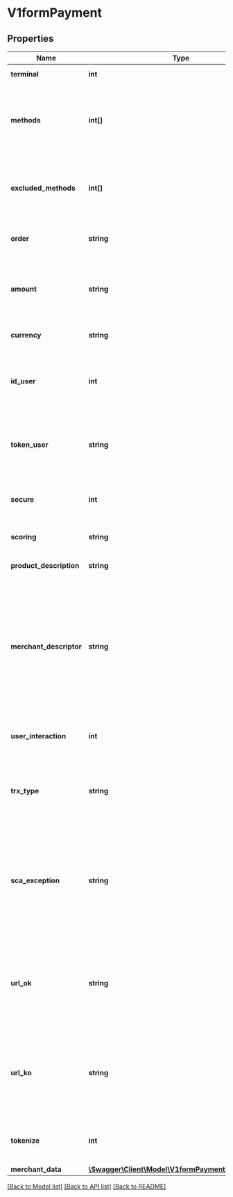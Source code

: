 # V1formPayment

## Properties
Name | Type | Description | Notes
------------ | ------------- | ------------- | -------------
**terminal** | **int** | Product or terminal Id. | [optional] 
**methods** | **int[]** | PAYCOMET payment methods available for customer (by default, all availables for merchant). | [optional] 
**excluded_methods** | **int[]** | PAYCOMET payment methods excluded for customer (by default, none). | [optional] 
**order** | **string** | Unique reference for merchant&#x27;s purchase | [optional] 
**amount** | **string** | Amount of the operation in number format. 1.00 EURO &#x3D; 100, 4.50 EUROS &#x3D; 450... | [optional] 
**currency** | **string** | Currency of the transaction. | [optional] 
**id_user** | **int** | Identification of user card given by PAYCOMET. Mandatory if is a card payment. | [optional] 
**token_user** | **string** | Identification of user card given by PAYCOMET. Mandatory if is a card payment. | [optional] 
**secure** | **int** | 0 or 1. Indicates if the transaction is secure. | [optional] 
**scoring** | **string** | Risk scoring value from 0 to 100. | [optional] 
**product_description** | **string** | Description of the product sold. | [optional] 
**merchant_descriptor** | **string** | Allows the business to send a text up to 25 characters that will be printed on the customer invoice. Limited to simple characters, no accents or special characters. | [optional] 
**user_interaction** | **int** | Indicates wether the business can interact with the customer | [optional] 
**trx_type** | **string** | Obligatory only if an MIT exception has been selected in scaException | [optional] 
**sca_exception** | **string** | TYPE OF EXCEPTION TO THE SECURE PAYMENT. If not specified, PAYCOMET will try to assign it the most appropriate possible | [optional] 
**url_ok** | **string** | Url where the customer will be redirected after finishing a correct transaction. (Max 255 characters) | [optional] 
**url_ko** | **string** | Url where the customer will be redirected after finishing a failed transaction. (Max 255 characters) | [optional] 
**tokenize** | **int** | Attempt to tokenize if the methodId provided allows it. | [optional] 
**merchant_data** | [**\Swagger\Client\Model\V1formPaymentMerchantData**](V1formPaymentMerchantData.md) |  | [optional] 

[[Back to Model list]](../../README.md#documentation-for-models) [[Back to API list]](../../README.md#documentation-for-api-endpoints) [[Back to README]](../../README.md)

